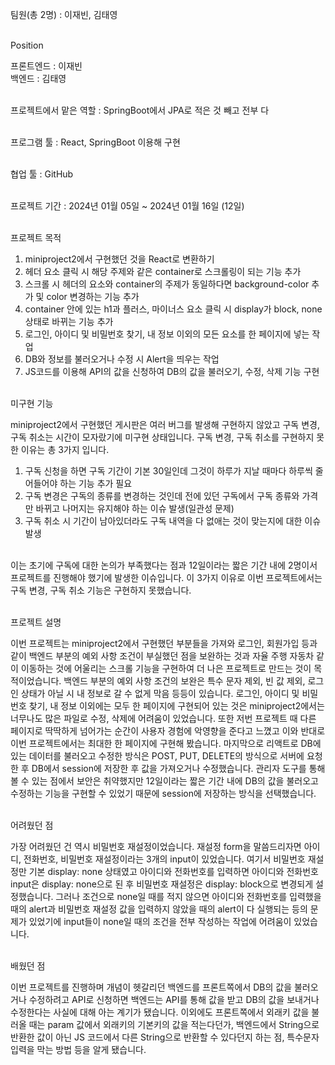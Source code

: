 
팀원(총 2명) : 이재빈, 김태영<br/><br/>


Position<br/>

프론트엔드 : 이재빈<br/>
백엔드 : 김태영<br/><br/>


프로젝트에서 맡은 역할 : SpringBoot에서 JPA로 적은 것 빼고 전부 다<br/><br/>


프로그램 툴 : React, SpringBoot 이용해 구현<br/><br/>


협업 툴 : GitHub<br/><br/>


프로젝트 기간 : 2024년 01월 05일 ~ 2024년 01월 16일 (12일)<br/><br/>


프로젝트 목적<br/>

1. miniproject2에서 구현했던 것을 React로 변환하기
2. 헤더 요소 클릭 시 해당 주제와 같은 container로 스크롤링이 되는 기능 추가
3. 스크롤 시 헤더의 요소와 container의 주제가 동일하다면 background-color 추가 및 color 변경하는 기능 추가
4. container 안에 있는 h1과 플러스, 마이너스 요소 클릭 시 display가 block, none 상태로 바뀌는 기능 추가
5. 로그인, 아이디 및 비밀번호 찾기, 내 정보 이외의 모든 요소를 한 페이지에 넣는 작업
6. DB와 정보를 불러오거나 수정 시 Alert을 띄우는 작업
7. JS코드를 이용해 API의 값을 신청하여 DB의 값을 불러오기, 수정, 삭제 기능 구현<br/><br/>


미구현 기능<br/>

miniproject2에서 구현했던 게시판은 여러 버그를 발생해 구현하지 않았고 구독 변경, 구독 취소는 시간이 모자랐기에 미구현 상태입니다. 
구독 변경, 구독 취소를 구현하지 못한 이유는 총 3가지 입니다.

1. 구독 신청을 하면 구독 기간이 기본 30일인데 그것이 하루가 지날 때마다 하루씩 줄어들어야 하는 기능 추가 필요
2. 구독 변경은 구독의 종류를 변경하는 것인데 전에 있던 구독에서 구독 종류와 가격만 바뀌고 나머지는 유지해야 하는 이슈 발생(일관성 문제)
3. 구독 취소 시 기간이 남아있더라도 구독 내역을 다 없애는 것이 맞는지에 대한 이슈 발생<br/><br/>

이는 초기에 구독에 대한 논의가 부족했다는 점과 12일이라는 짧은 기간 내에 2명이서 프로젝트를 진행해야 했기에 발생한 이슈입니다. 이 3가지 이유로 이번 프로젝트에서는 구독 변경, 구독 취소 기능은 구현하지 못했습니다.<br/><br/>



프로젝트 설명<br/>

 이번 프로젝트는 miniproject2에서 구현했던 부분들을 가져와 로그인, 회원가입 등과 같이 백엔드 부분의 예외 사항 조건이 부실했던 점을 보완하는 것과 자율 주행 자동차 같이 이동하는 것에 어울리는 스크롤 기능을 구현하여 더 나은 프로젝트로 만드는 것이 목적이었습니다. 백엔드 부분의 예외 사항 조건의 보완은 특수 문자 제외, 빈 값 제외, 로그인 상태가 아닐 시 내 정보로 갈 수 없게 막음 등등이 있습니다. 로그인, 아이디 및 비밀번호 찾기, 내 정보 이외에는 모두 한 페이지에 구현되어 있는 것은 miniproject2에서는 너무나도 많은 파일로 수정, 삭제에 어려움이 있었습니다. 또한 저번 프로젝트 때 다른 페이지로 딱딱하게 넘어가는 순간이 사용자 경험에 악영향을 준다고 느꼈고 이와 반대로 이번 프로젝트에서는 최대한 한 페이지에 구현해 봤습니다. 마지막으로 리액트로 DB에 있는 데이터를 불러오고 수정한 방식은 POST, PUT, DELETE의 방식으로 서버에 요청한 후 DB에서 session에 저장한 후 값을 가져오거나 수정했습니다. 관리자 도구를 통해 볼 수 있는 점에서 보안은 취약했지만 12일이라는 짧은 기간 내에 DB의 값을 불러오고 수정하는 기능을 구현할 수 있었기 때문에 session에 저장하는 방식을 선택했습니다.<br/><br/>


어려웠던 점<br/>

 가장 어려웠던 건 역시 비밀번호 재설정이었습니다. 재설정 form을 말씀드리자면 아이디, 전화번호, 비밀번호 재설정이라는 3개의 input이 있었습니다. 여기서 비밀번호 재설정만 기본 display: none 상태였고 아이디와 전화번호를 입력하면 아이디와 전화번호 input은 display: none으로 된 후 비밀번호 재설정은 display: block으로 변경되게 설정했습니다. 그러나 조건으로 none일 때를 적지 않으면 아이디와 전화번호를 입력했을 때의 alert과 비밀번호 재설정 값을 입력하지 않았을 때의 alert이 다 실행되는 등의 문제가 있었기에 input들이 none일 때의 조건을 전부 작성하는 작업에 어려움이 있었습니다.<br/><br/>


 배웠던 점<br/>

 이번 프로젝트를 진행하며 개념이 헷갈리던 백엔드를 프론트쪽에서 DB의 값을 불러오거나 수정하려고 API로 신청하면 백엔드는 API를 통해 값을 받고 DB의 값을 보내거나 수정한다는 사실에 대해 아는 계기가 됐습니다. 이외에도 프론트쪽에서 외래키 값을 불러올 때는 param 값에서 외래키의 기본키의 값을 적는다던가, 백엔드에서 String으로 반환한 값이 아닌 JS 코드에서 다른 String으로 반환할 수 있다던지 하는 점, 특수문자 입력을 막는 방법 등을 알게 됐습니다.

